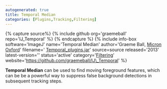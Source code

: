 ```yaml
---
autogenerated: true
title: Temporal Median
categories: [Plugins,Tracking,Filtering]
---
```



{% capture source%}
{% include github org='graemeball' repo='IJ\_Temporal' %}
{% endcapture %}
{% include info-box software='ImageJ' name='Temporal Median' author='Graeme Ball, [Micron Oxford](http://www.micron.ox.ac.uk)' filename=' [Temporal\_plugins.jar](http://www.micron.ox.ac.uk/microngroup/software/Temporal_plugins.jar)' source=source released='2013' latest-version='' status='active' category='[Filtering](Category_Filtering)' website='https://github.com/graemeball/IJ\_Temporal' %}

**Temporal Median** can be used to find moving foreground features, which can be be a powerful way to suppress false background detections in subsequent tracking steps.
